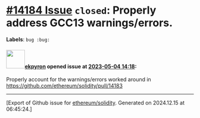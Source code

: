 # [\#14184 Issue](https://github.com/ethereum/solidity/issues/14184) `closed`: Properly address GCC13 warnings/errors.
**Labels**: `bug :bug:`


#### <img src="https://avatars.githubusercontent.com/u/1347491?v=4" width="50">[ekpyron](https://github.com/ekpyron) opened issue at [2023-05-04 14:18](https://github.com/ethereum/solidity/issues/14184):

Properly account for the warnings/errors worked around in https://github.com/ethereum/solidity/pull/14183




-------------------------------------------------------------------------------



[Export of Github issue for [ethereum/solidity](https://github.com/ethereum/solidity). Generated on 2024.12.15 at 06:45:24.]
